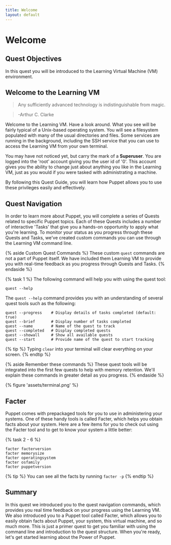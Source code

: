 ```yaml
---
title: Welcome
layout: default
---
```


# Welcome 

## Quest Objectives

In this quest you will be introduced to the Learning Virtual Machine (VM) environment.

## Welcome to the Learning VM

> Any sufficiently advanced technology is indistinguishable from magic.

> -Arthur C. Clarke

Welcome to the Learning VM. Have a look around. What you see will be fairly typical of a Unix-based operating system. You will see a filesystem populated with many of the usual directories and files. Some services are running in the background, including the SSH service that you can use to access the Learning VM from your own terminal.

You may have not noticed yet, but carry the mark of a **Superuser**. You are logged into the 'root' account giving you the user id of '0'. This account gives you the ability to change just about anything you like in the Learning VM, just as you would if you were tasked with administrating a machine.

By following this Quest Guide, you will learn how Puppet allows you to use these privileges easily and effectively.

## Quest Navigation

In order to learn more about Puppet, you will complete a series of Quests related to specific Puppet topics. Each of these Quests includes a number of interactive 'Tasks' that give you a hands-on opportunity to apply what you're learning. To monitor your status as you progress through these Quests and Tasks, we've created custom commands you can use through the Learning VM command line.

{% aside Custom Quest Commands %}
These custom `quest` commands are not a part of Puppet itself. We have included them Learning VM to provide you with real-time feedback as you progress through Quests and Tasks.
{% endaside %}

{% task 1 %}
The following command will help you with using the quest tool:

	quest --help

The `quest --help` command provides you with an understanding of several quest tools such as the following:

	quest --progress	# Display details of tasks completed (default: true)
	quest --brief		# Display number of tasks completed
	quest --name		# Name of the quest to track
	quest --completed	# Display completed quests
	quest --showall		# Show all available quests
	quest --start		# Provide name of the quest to start tracking
	
{% tip %}
Typing `clear` into your terminal will clear everything on your screen.
{% endtip %}

{% aside Remember these commands %}
These quest tools will be integrated into the first few quests to help with memory retention. We'll explain these commands in greater detail as you progress.
{% endaside %}

{% figure 'assets/terminal.png' %} <!--This screenshot needs updating when the final LVM is ready-->

## Facter

Puppet comes with prepackaged tools for you to use in administering your systems. One of these handy tools is called Facter, which helps you obtain facts about your system. Here are a few items for you to check out using the Facter tool and to get to know your system a little better:

{% task 2 - 6 %}

	facter facterversion
	facter memorysize
	facter operatingsystem
	facter osfamily
	facter puppetversion

{% tip %}
You can see all the facts by running `facter -p`
{% endtip %}

## Summary

In this quest we introduced you to the quest navigation commands, which provides you real time feedback on your progress using the Learning VM. We also introduced you to a Puppet tool called Facter, which allows you to easily obtain facts about Puppet, your system, this virtual machine, and so much more. This is just a primer quest to get you familiar with using the command line and introduction to the quest structure. When you're ready, let's get started learning about the Power of Puppet.
